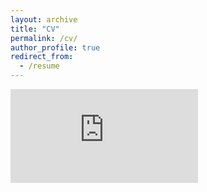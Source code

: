 ```yaml
---
layout: archive
title: "CV"
permalink: /cv/
author_profile: true
redirect_from:
  - /resume
---
```


<embed src="https://boliu97.github.io/files/BoLiu_CV.pdf" type="application/pdf" />